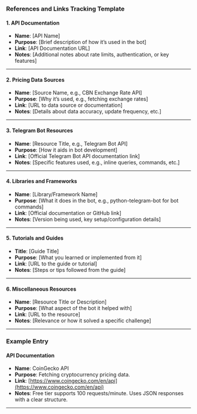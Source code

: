 

### **References and Links Tracking Template**

#### **1. API Documentation**


- **Name**: [API Name]  
- **Purpose**: [Brief description of how it’s used in the bot]  
- **Link**: [API Documentation URL]  
- **Notes**: [Additional notes about rate limits, authentication, or key features]  

---

#### **2. Pricing Data Sources**
- **Name**: [Source Name, e.g., CBN Exchange Rate API]  
- **Purpose**: [Why it’s used, e.g., fetching exchange rates]  
- **Link**: [URL to data source or documentation]  
- **Notes**: [Details about data accuracy, update frequency, etc.]  

---

#### **3. Telegram Bot Resources**
- **Name**: [Resource Title, e.g., Telegram Bot API]  
- **Purpose**: [How it aids in bot development]  
- **Link**: [Official Telegram Bot API documentation link]  
- **Notes**: [Specific features used, e.g., inline queries, commands, etc.]  

---

#### **4. Libraries and Frameworks**
- **Name**: [Library/Framework Name]  
- **Purpose**: [What it does in the bot, e.g., python-telegram-bot for bot commands]  
- **Link**: [Official documentation or GitHub link]  
- **Notes**: [Version being used, key setup/configuration details]  

---

#### **5. Tutorials and Guides**
- **Title**: [Guide Title]  
- **Purpose**: [What you learned or implemented from it]  
- **Link**: [URL to the guide or tutorial]  
- **Notes**: [Steps or tips followed from the guide]  

---

#### **6. Miscellaneous Resources**
- **Name**: [Resource Title or Description]  
- **Purpose**: [What aspect of the bot it helped with]  
- **Link**: [URL to the resource]  
- **Notes**: [Relevance or how it solved a specific challenge]  

---

### **Example Entry**

#### **API Documentation**
- **Name**: CoinGecko API  
- **Purpose**: Fetching cryptocurrency pricing data.  
- **Link**: [https://www.coingecko.com/en/api](https://www.coingecko.com/en/api)  
- **Notes**: Free tier supports 100 requests/minute. Uses JSON responses with a clear structure.

---

